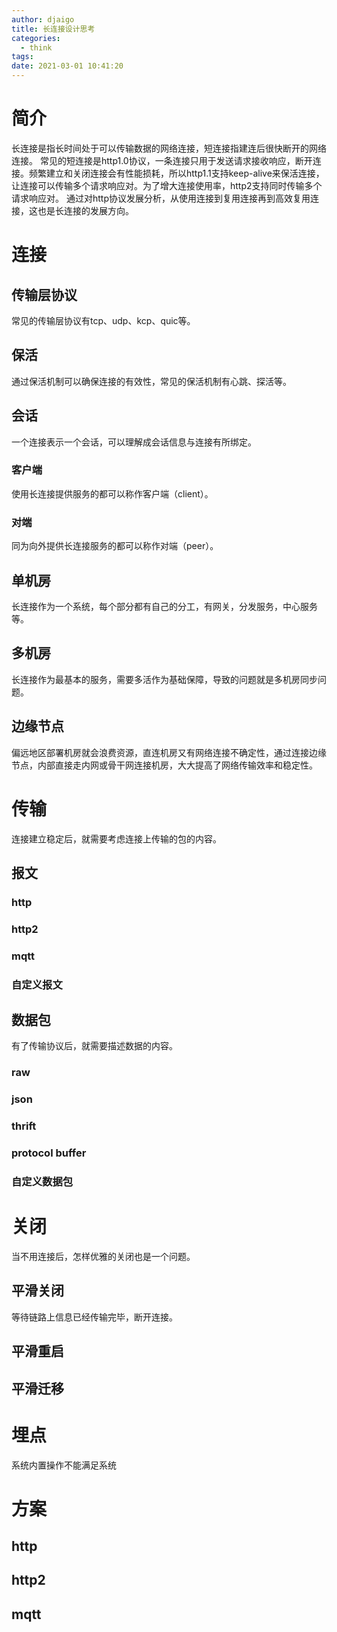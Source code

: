 ```yaml
---
author: djaigo
title: 长连接设计思考
categories:
  - think
tags:
date: 2021-03-01 10:41:20
---
```


# 简介
长连接是指长时间处于可以传输数据的网络连接，短连接指建连后很快断开的网络连接。
常见的短连接是http1.0协议，一条连接只用于发送请求接收响应，断开连接。频繁建立和关闭连接会有性能损耗，所以http1.1支持keep-alive来保活连接，让连接可以传输多个请求响应对。为了增大连接使用率，http2支持同时传输多个请求响应对。
通过对http协议发展分析，从使用连接到复用连接再到高效复用连接，这也是长连接的发展方向。
# 连接
## 传输层协议
常见的传输层协议有tcp、udp、kcp、quic等。
## 保活
通过保活机制可以确保连接的有效性，常见的保活机制有心跳、探活等。
## 会话
一个连接表示一个会话，可以理解成会话信息与连接有所绑定。
### 客户端
使用长连接提供服务的都可以称作客户端（client）。
### 对端
同为向外提供长连接服务的都可以称作对端（peer）。
## 单机房
长连接作为一个系统，每个部分都有自己的分工，有网关，分发服务，中心服务等。
## 多机房
长连接作为最基本的服务，需要多活作为基础保障，导致的问题就是多机房同步问题。
## 边缘节点
偏远地区部署机房就会浪费资源，直连机房又有网络连接不确定性，通过连接边缘节点，内部直接走内网或骨干网连接机房，大大提高了网络传输效率和稳定性。
# 传输
连接建立稳定后，就需要考虑连接上传输的包的内容。
## 报文
### http
### http2
### mqtt
### 自定义报文
## 数据包
有了传输协议后，就需要描述数据的内容。
### raw
### json
### thrift
### protocol buffer
### 自定义数据包
# 关闭
当不用连接后，怎样优雅的关闭也是一个问题。
## 平滑关闭
等待链路上信息已经传输完毕，断开连接。
## 平滑重启
## 平滑迁移
# 埋点
系统内置操作不能满足系统
# 方案
## http
## http2
## mqtt